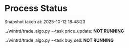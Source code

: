 # Process Status

Snapshot taken at: 2025-10-12 18:48:23

../wintrd/trade_algo.py --task price_update: **NOT RUNNING**

../wintrd/trade_algo.py --task buy_sell: **NOT RUNNING**

